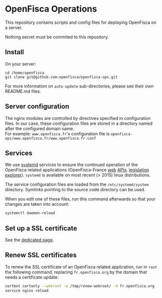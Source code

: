 # OpenFisca Operations

This repository contains scripts and config files for deploying OpenFisca on a server.

Nothing secret must be commited to this repository.

## Install

On your server:

```
cd /home/openfisca
git clone git@github.com:openfisca/openfisca-ops.git
```

For more information on `auto-update` sub-directories, please see their own README.md files.

## Server configuration

The nginx modules are controlled by directives specified in configuration files.
In our case, these configuration files are stored in a directory named after the configured domain name.  
For example: `www.openfisca.fr`'s configuration file is `openfisca-ops/www.openfisca.fr/www.openfisca.fr.conf`

## Services

We use [systemd](https://wiki.debian.org/systemd) services to ensure the continued operation of the OpenFisca related applications (OpenFisca-France [web](https://api.openfisca.fr/) [APIs](https://api-test.openfisca.fr/), [legislation explorer](https://legislation.openfisca.fr/)). `systemd` is available on most recent (> 2015) linux distributions.

The service configuration files are loaded from the `/etc/systemd/system` directory. Symlinks pointing to the source code directory can be used.

When you edit one of these files, run this command afterwards so that your changes are taken into account:
```sh
systemctl daemon-reload
```


## Set up a SSL certificate

See the [dedicated page](guides/Set-up-SSL.md).

## Renew SSL certificates

To renew the SSL certificate of an OpenFisca related application, run in `root` the following command, replacing `fr.openfisca.org` by the domain that needs a certificate update:
```sh
certbot certonly --webroot -w /tmp/renew-webroot/ -d fr.openfisca.org
service nginx reload
```
